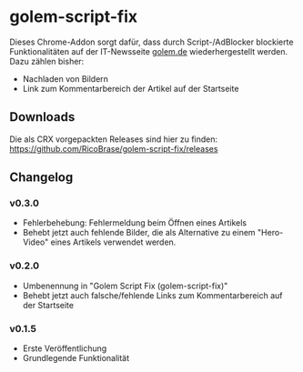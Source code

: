 # golem-script-fix

Dieses Chrome-Addon sorgt dafür, dass durch Script-/AdBlocker blockierte Funktionalitäten auf der IT-Newsseite [golem.de](http://golem.de) wiederhergestellt werden.
Dazu zählen bisher:

- Nachladen von Bildern
- Link zum Kommentarbereich der Artikel auf der Startseite

## Downloads

Die als CRX vorgepackten Releases sind hier zu finden: https://github.com/RicoBrase/golem-script-fix/releases

## Changelog

### v0.3.0

- Fehlerbehebung: Fehlermeldung beim Öffnen eines Artikels
- Behebt jetzt auch fehlende Bilder, die als Alternative zu einem "Hero-Video" eines Artikels verwendet werden.

### v0.2.0

- Umbenennung in "Golem Script Fix (golem-script-fix)"
- Behebt jetzt auch falsche/fehlende Links zum Kommentarbereich auf der Startseite

### v0.1.5

- Erste Veröffentlichung
- Grundlegende Funktionalität
